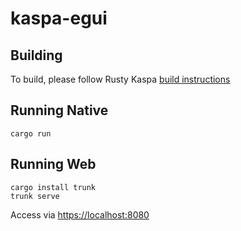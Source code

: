 # kaspa-egui

## Building

To build, please follow Rusty Kaspa [build instructions](https://github.com/kaspanet/rusty-kaspa#getting-started)

## Running Native
```
cargo run
```

## Running Web
```
cargo install trunk
trunk serve
```
Access via [https://localhost:8080](https://localhost:8080)


